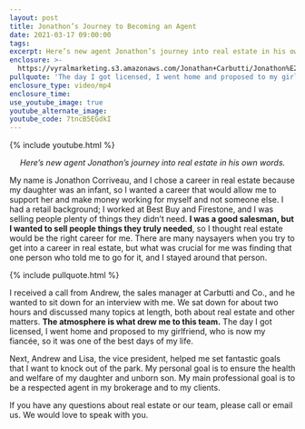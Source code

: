 ```yaml
---
layout: post
title: Jonathon’s Journey to Becoming an Agent
date: 2021-03-17 09:00:00
tags:
excerpt: Here’s new agent Jonathon’s journey into real estate in his own words.
enclosure: >-
  https://vyralmarketing.s3.amazonaws.com/Jonathan+Carbutti/Jonathon%E2%80%99s+Journey+to+Becoming+an+Agent.mp4
pullquote: 'The day I got licensed, I went home and proposed to my girlfriend.'
enclosure_type: video/mp4
enclosure_time:
use_youtube_image: true
youtube_alternate_image:
youtube_code: 7tncB5EGdkI
---
```

{% include youtube.html %}

<p style="text-align: center;"><em>Here’s new agent Jonathon’s journey into real estate in his own words.</em></p>

My name is Jonathon Corriveau, and I chose a career in real estate because my daughter was an infant, so I wanted a career that would allow me to support her and make money working for myself and not someone else. I had a retail background; I worked at Best Buy and Firestone, and I was selling people plenty of things they didn’t need. **I was a good salesman, but I wanted to sell people things they truly needed**, so I thought real estate would be the right career for me. There are many naysayers when you try to get into a career in real estate, but what was crucial for me was finding that one person who told me to go for it, and I stayed around that person.

{% include pullquote.html %}

I received a call from Andrew, the sales manager at Carbutti and Co., and he wanted to sit down for an interview with me. We sat down for about two hours and discussed many topics at length, both about real estate and other matters. **The atmosphere is what drew me to this team.** The day I got licensed, I went home and proposed to my girlfriend, who is now my fiancée, so it was one of the best days of my life.

Next, Andrew and Lisa, the vice president, helped me set fantastic goals that I want to knock out of the park. My personal goal is to ensure the health and welfare of my daughter and unborn son. My main professional goal is to be a respected agent in my brokerage and to my clients.

If you have any questions about real estate or our team, please call or email us. We would love to speak with you.
